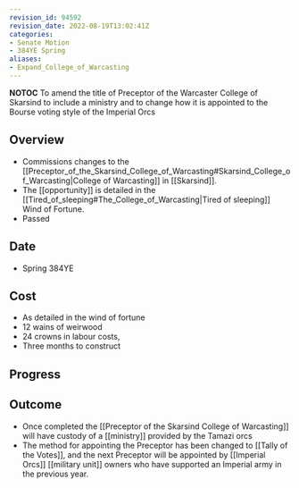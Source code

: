 ```yaml
---
revision_id: 94592
revision_date: 2022-08-19T13:02:41Z
categories:
- Senate Motion
- 384YE Spring
aliases:
- Expand_College_of_Warcasting
---
```



__NOTOC__
To amend the title of Preceptor of the Warcaster College of Skarsind to include a ministry and to change how it is appointed to the Bourse voting style of the Imperial Orcs

## Overview
* Commissions changes to the [[Preceptor_of_the_Skarsind_College_of_Warcasting#Skarsind_College_of_Warcasting|College of Warcasting]] in [[Skarsind]].
* The [[opportunity]] is detailed in the [[Tired_of_sleeping#The_College_of_Warcasting|Tired of sleeping]] Wind of Fortune.
* Passed

## Date
* Spring 384YE
## Cost
* As detailed in the wind of fortune
* 12 wains of weirwood
* 24 crowns in labour costs, 
* Three months to construct
## Progress

## Outcome
* Once completed the [[Preceptor of the Skarsind College of Warcasting]] will have custody of a [[ministry]] provided by the Tamazi orcs
* The method for appointing the Preceptor has been changed to [[Tally of the Votes]], and the next Preceptor will be appointed by [[Imperial Orcs]] [[military unit]] owners who have supported an Imperial army in the previous year.